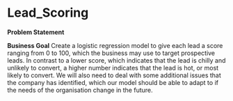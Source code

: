# Lead_Scoring
**Problem Statement**

**Business Goal**
Create a logistic regression model to give each lead a score ranging from 0 to 100, which the business may use to target prospective leads. In contrast to a lower score, which indicates that the lead is chilly and unlikely to convert, a higher number indicates that the lead is hot, or most likely to convert.
We will also need to deal with some additional issues that the company has identified, which our model should be able to adapt to if the needs of the organisation change in the future. 

